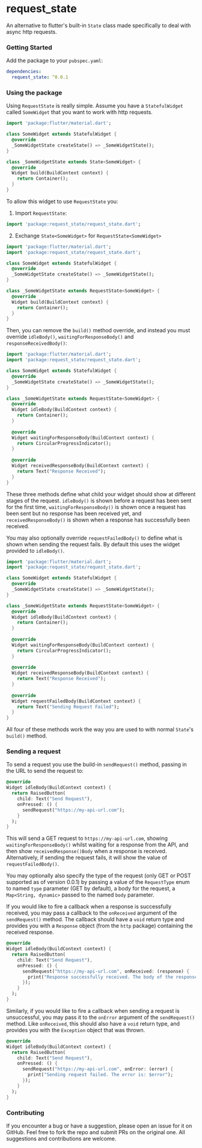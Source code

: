 # request_state

An alternative to flutter's built-in `State` class made specifically to deal with async http requests. 

### Getting Started

Add the package to your `pubspec.yaml`:

```yaml
dependencies:
  request_state: ^0.0.1
```

### Using the package

Using `RequestState` is really simple. Assume you have a `StatefulWidget` called `SomeWidget` that you want to work with http requests.

```dart
import 'package:flutter/material.dart';

class SomeWidget extends StatefulWidget {
  @override
  _SomeWidgetState createState() => _SomeWidgetState();
}

class _SomeWidgetState extends State<SomeWidget> {
  @override
  Widget build(BuildContext context) {
    return Container();
  }
}
```

To allow this widget to use `RequestState` you:

1) Import `RequestState`: 
```dart
import 'package:request_state/request_state.dart';
```

2) Exchange `State<SomeWidget>` for `RequestState<SomeWidget>`

```dart
import 'package:flutter/material.dart';
import 'package:request_state/request_state.dart';

class SomeWidget extends StatefulWidget {
  @override
  _SomeWidgetState createState() => _SomeWidgetState();
}

class _SomeWidgetState extends RequestState<SomeWidget> {
  @override
  Widget build(BuildContext context) {
    return Container();
  }
}
```

Then, you can remove the `build()` method override, and instead you must override `idleBody()`, `waitingForResponseBody()` and `responseReceivedBody()`:

```dart
import 'package:flutter/material.dart';
import 'package:request_state/request_state.dart';

class SomeWidget extends StatefulWidget {
  @override
  _SomeWidgetState createState() => _SomeWidgetState();
}

class _SomeWidgetState extends RequestState<SomeWidget> {
  @override
  Widget idleBody(BuildContext context) {
    return Container();
  }
  
  @override
  Widget waitingForResponseBody(BuildContext context) {
    return CircularProgressIndicator();
  }
  
  @override
  Widget receivedResponseBody(BuildContext context) {
    return Text("Response Received");
  }
}
```

These three methods define what child your widget should show at different stages of the request. `idleBody()`
is shown before a request has been sent for the first time, `waitingForResponseBody()` is shown once a request 
has been sent but no response has been received yet, and `receivedResponseBody()` is shown when a response has 
successfully been received. 

You may also optionally override `requestFailedBody()` to define what is shown when sending the request fails. 
By default this uses the widget provided to `idleBody()`. 

```dart
import 'package:flutter/material.dart';
import 'package:request_state/request_state.dart';

class SomeWidget extends StatefulWidget {
  @override
  _SomeWidgetState createState() => _SomeWidgetState();
}

class _SomeWidgetState extends RequestState<SomeWidget> {
  @override
  Widget idleBody(BuildContext context) {
    return Container();
  }
  
  @override
  Widget waitingForResponseBody(BuildContext context) {
    return CircularProgressIndicator();
  }
  
  @override
  Widget receivedResponseBody(BuildContext context) {
    return Text("Response Received");
  }
  
  @override
  Widget requestFailedBody(BuildContext context) {
    return Text("Sending Request Failed");
  }
}
```

All four of these methods work the way you are used to with normal `State`'s `build()` method.

### Sending a request

To send a request you use the build-in `sendRequest()` method, passing in the URL to send the request to:

```dart
@override
Widget idleBody(BuildContext context) {
  return RaisedButton(
    child: Text("Send Request"),
    onPressed: () {
      sendRequest("https://my-api-url.com");
    }
  );
}
```

This will send a GET request to `https://my-api-url.com`, showing `waitingForResponseBody()` whilst waiting
for a response from the API, and then show `receivedResponse()Body` when a response is received. Alternatively, 
if sending the request fails, it will show the value of `requestFailedBody()`. 

You may optionally also specify the type of the request (only GET or POST supported as of version 0.0.1) by 
passing a value of the `RequestType` enum to named `type` parameter (GET by default), a body for the request,
a `Map<String, dynamic>` passed to the named `body` parameter. 

If you would like to fire a callback when a response is successfully received, you may pass a callback to the 
`onReceived` argument of the `sendRequest()` method. The callback should have a `void` return type and provides
you with a `Response` object (from the `http` package) containing the received response. 

```dart
@override
Widget idleBody(BuildContext context) {
  return RaisedButton(
    child: Text("Send Request"),
    onPressed: () {
      sendRequest("https://my-api-url.com", onReceived: (response) {
        print("Response successfully received. The body of the response is: ${response.body}");
      });
    }
  );
}
```

Similarly, if you would like to fire a callback when sending a request is unsuccessful, you may pass it to the
`onError` argument of the `sendRequest()` method. Like `onReceived`, this should also have a `void` return type,
and provides you with the `Exception` object that was thrown.

```dart
@override
Widget idleBody(BuildContext context) {
  return RaisedButton(
    child: Text("Send Request"),
    onPressed: () {
      sendRequest("https://my-api-url.com", onError: (error) {
        print("Sending request failed. The error is: $error");
      });
    }
  );
}
```

### Contributing

If you encounter a bug or have a suggestion, please open an issue for it on GitHub. Feel free to fork the repo and submit PRs on the original one. All suggestions and contributions are welcome.
